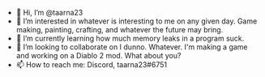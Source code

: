 - 👋 Hi, I’m @taarna23
- 👀 I’m interested in whatever is interesting to me on any given day. Game making, painting, crafting, and whatever the future may bring.
- 🌱 I’m currently learning how much memory leaks in a program suck.
- 💞️ I’m looking to collaborate on I dunno. Whatever. I'm making a game and working on a Diablo 2 mod. What about you?
- 📫 How to reach me: Discord, taarna23#6751

<!---
taarna23/taarna23 is a ✨ special ✨ repository because its `README.md` (this file) appears on your GitHub profile.
You can click the Preview link to take a look at your changes.
--->
